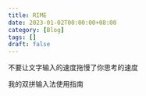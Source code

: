 ```yaml
---
title: RIME
date: 2023-01-02T00:00:00+08:00
category: [Blog]
tags: []
draft: false
---
```


不要让文字输入的速度拖慢了你思考的速度

我的双拼输入法使用指南